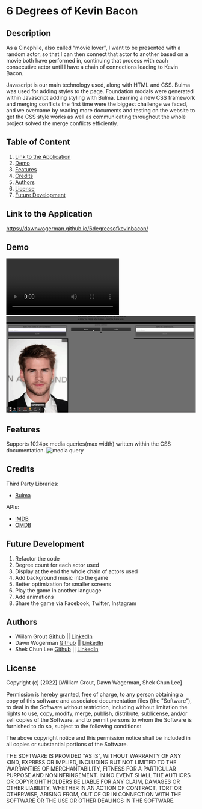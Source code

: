 # 6 Degrees of Kevin Bacon



##  Description

As a Cinephile, also called “movie lover”, I want to be presented with a random actor, so that I can then connect that actor to another based on a movie both have performed in, continuing that process with each consecutive actor until I have a chain of connections leading to Kevin Bacon. 

Javascript is our main technology used, along with HTML and CSS. Bulma was used for adding styles to the page. Foundation modals were generated within Javascript adding styling with Bulma. Learning a new CSS framework and merging conflicts the first time were the biggest challenge we faced, and we overcame by reading more documents and testing on the website to get the CSS style works as well as communicating throughout the whole project solved the merge conflicts efficiently.

## Table of Content

1. [Link to the Application](#linktotheapplication)
2. [Demo](#demo)
3. [Features](#features)
4. [Credits](#credits)
5. [Authors](#authors)
6. [License](#license)
7. [Future Development](#futuredevelopment)


## Link to the Application

https://dawnwogerman.github.io/6degreesofkevinbacon/
## Demo

![demo](./assets/videos/6%20Degrees%20of%20Kevin%20Bacon.mp4)
![modal](./assets/videos/modal.gif)

## Features

Supports 1024px media queries(max width) written within the CSS documentation.
![media query](./assets/videos/Media-query.gif)

## Credits

Third Party Libraries: 
- [Bulma](https://bulma.io/)

APIs:

- [IMDB](https://www.imdb.com/)
- [OMDB](https://www.omdbapi.com/)
## Future Development

1. Refactor the code
2. Degree count for each actor used
3. Display at the end the whole chain of actors used
4. Add background music into the game
5. Better optimization for smaller screens
6. Play the game in another language
7. Add animations
8. Share the game via Facebook, Twitter, Instagram

## Authors

- Wiilam Grout  [Github](https://github.com/wgrout87)   ||  [LinkedIn]()
- Dawn Wogerman [Github](https://github.com/DawnWogerman)   ||  [LinkedIn]()
- Shek Chun Lee [Github](https://github.com/leeshekchun)    ||  [LinkedIn](https://www.linkedin.com/in/shekchunlee/)


## License

Copyright (c) [2022] [William Grout, Dawn Wogerman, Shek Chun Lee]

Permission is hereby granted, free of charge, to any person obtaining a copy
of this software and associated documentation files (the "Software"), to deal
in the Software without restriction, including without limitation the rights
to use, copy, modify, merge, publish, distribute, sublicense, and/or sell
copies of the Software, and to permit persons to whom the Software is
furnished to do so, subject to the following conditions:

The above copyright notice and this permission notice shall be included in all
copies or substantial portions of the Software.

THE SOFTWARE IS PROVIDED "AS IS", WITHOUT WARRANTY OF ANY KIND, EXPRESS OR
IMPLIED, INCLUDING BUT NOT LIMITED TO THE WARRANTIES OF MERCHANTABILITY,
FITNESS FOR A PARTICULAR PURPOSE AND NONINFRINGEMENT. IN NO EVENT SHALL THE
AUTHORS OR COPYRIGHT HOLDERS BE LIABLE FOR ANY CLAIM, DAMAGES OR OTHER
LIABILITY, WHETHER IN AN ACTION OF CONTRACT, TORT OR OTHERWISE, ARISING FROM,
OUT OF OR IN CONNECTION WITH THE SOFTWARE OR THE USE OR OTHER DEALINGS IN THE
SOFTWARE.

